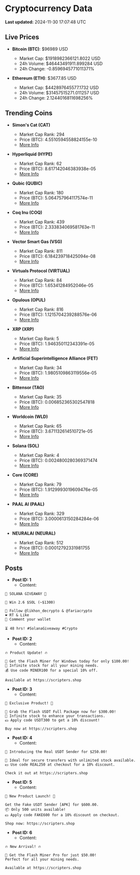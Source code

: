 # Cryptocurrency Data

**Last updated:** 2024-11-30 17:07:48 UTC

## Live Prices
- **Bitcoin (BTC)**: $96989 USD
  - Market Cap: $1918982366121.8022 USD
  - 24h Volume: $46443491911.899284 USD
  - 24h Change: -0.8596945771011371%

- **Ethereum (ETH)**: $3677.85 USD
  - Market Cap: $442897645577.1732 USD
  - 24h Volume: $31457515271.011257 USD
  - 24h Change: 2.1244016811698256%

## Trending Coins
- **Simon's Cat (CAT)**
  - Market Cap Rank: 294
  - Price (BTC): 4.5510594558824155e-10
  - [More Info](https://www.coingecko.com/en/coins/simons-cat)

- **Hyperliquid (HYPE)**
  - Market Cap Rank: 62
  - Price (BTC): 8.617142046383938e-05
  - [More Info](https://www.coingecko.com/en/coins/hyperliquid)

- **Qubic (QUBIC)**
  - Market Cap Rank: 180
  - Price (BTC): 5.064757964117574e-11
  - [More Info](https://www.coingecko.com/en/coins/qubic)

- **Coq Inu (COQ)**
  - Market Cap Rank: 439
  - Price (BTC): 2.333834069581763e-11
  - [More Info](https://www.coingecko.com/en/coins/coq-inu)

- **Vector Smart Gas (VSG)**
  - Market Cap Rank: 811
  - Price (BTC): 6.184239718425094e-08
  - [More Info](https://www.coingecko.com/en/coins/vector-smart-gas)

- **Virtuals Protocol (VIRTUAL)**
  - Market Cap Rank: 84
  - Price (BTC): 1.65341284952046e-05
  - [More Info](https://www.coingecko.com/en/coins/virtual-protocol)

- **Opulous (OPUL)**
  - Market Cap Rank: 816
  - Price (BTC): 1.1215704239288576e-06
  - [More Info](https://www.coingecko.com/en/coins/opulous)

- **XRP (XRP)**
  - Market Cap Rank: 5
  - Price (BTC): 1.946350112343391e-05
  - [More Info](https://www.coingecko.com/en/coins/xrp)

- **Artificial Superintelligence Alliance (FET)**
  - Market Cap Rank: 34
  - Price (BTC): 1.9805109863119556e-05
  - [More Info](https://www.coingecko.com/en/coins/artificial-superintelligence-alliance)

- **Bittensor (TAO)**
  - Market Cap Rank: 35
  - Price (BTC): 0.006852365302547818
  - [More Info](https://www.coingecko.com/en/coins/bittensor)

- **Worldcoin (WLD)**
  - Market Cap Rank: 65
  - Price (BTC): 3.671132614510721e-05
  - [More Info](https://www.coingecko.com/en/coins/worldcoin)

- **Solana (SOL)**
  - Market Cap Rank: 4
  - Price (BTC): 0.0024800280369371474
  - [More Info](https://www.coingecko.com/en/coins/solana)

- **Core (CORE)**
  - Market Cap Rank: 79
  - Price (BTC): 1.9129993019609476e-05
  - [More Info](https://www.coingecko.com/en/coins/core)

- **PAAL AI (PAAL)**
  - Market Cap Rank: 329
  - Price (BTC): 3.0000613150284284e-06
  - [More Info](https://www.coingecko.com/en/coins/paal-ai)

- **NEURALAI (NEURAL)**
  - Market Cap Rank: 512
  - Price (BTC): 0.00012792331981755
  - [More Info](https://www.coingecko.com/en/coins/neuralai)

## Posts
- **Post ID: 1**
  - Content:
```
🚀 SOLANA GIVEAWAY 🚀

🎁 Win 2.6 $SOL (~$1300)

🤝 Follow @likhon_decrypto & @fariacrypto
❤️ RT & Like
💬 Comment your wallet

⏳ 48 hrs! #SolanaGiveaway #Crypto
```

- **Post ID: 2**
  - Content:
```
🔥 Product Update! 🔥

🚀 Get the Flash Miner for Windows today for only $100.00!
🔋 Infinite stock for all your mining needs.
💰 Use code MINER100 for a special 10% off.

Available at https://scripters.shop
```

- **Post ID: 3**
  - Content:
```
🎁 Exclusive Product! 🎁

💸 Grab the Flash USDT Full Package now for $300.00!
🎉 Infinite stock to enhance your transactions.
💵 Apply code USDT300 to get a 10% discount!

Buy now at https://scripters.shop
```

- **Post ID: 4**
  - Content:
```
💎 Introducing the Real USDT Sender for $250.00!

💼 Ideal for secure transfers with unlimited stock available.
💵 Use code REAL250 at checkout for a 10% discount.

Check it out at https://scripters.shop
```

- **Post ID: 5**
  - Content:
```
🚀 New Product Launch! 🚀

Get the Fake USDT Sender [APK] for $600.00.
📦 Only 500 units available!
💵 Apply code FAKE600 for a 10% discount on checkout.

Shop now: https://scripters.shop
```

- **Post ID: 6**
  - Content:
```
🔥 New Arrival! 🔥

💸 Get the Flash Miner Pro for just $50.00!
Perfect for all your mining needs.

Available at https://scripters.shop
```

